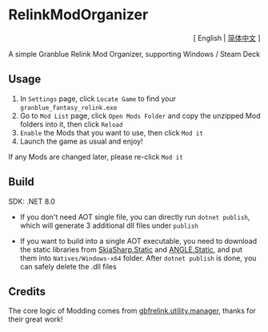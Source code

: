 # RelinkModOrganizer

<p align="right">[ English | <a href="https://github.com/RokyZevon/RelinkModOrganizer/blob/master/README_zh.md">简体中文</a> ]</p>

A simple Granblue Relink Mod Organizer, supporting Windows / Steam Deck

## Usage

1. In `Settings` page, click `Locate Game` to find your `granblue_fantasy_relink.exe`
2. Go to `Mod List` page, click `Open Mods Folder` and copy the unzipped Mod folders into it, then click `Reload`
3. `Enable` the Mods that you want to use, then click `Mod it`
4. Launch the game as usual and enjoy!

If any Mods are changed later, please re-click `Mod it`

## Build

SDK: .NET 8.0

- If you don't need AOT single file, you can directly run `dotnet publish`, which will generate 3 additional dll files under `publish`

- If you want to build into a single AOT executable, you need to download the static libraries from [SkiaSharp.Static](https://github.com/2ndlab/SkiaSharp.Static) and [ANGLE.Static](https://github.com/2ndlab/ANGLE.Static), and put them into `Natives/Windows-x64` folder.
  After `dotnet publish` is done, you can safely delete the .dll files

## Credits

The core logic of Modding comes from [gbfrelink.utility.manager](https://github.com/WistfulHopes/gbfrelink.utility.manager), thanks for their great work!
